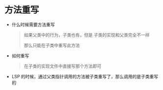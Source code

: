 # 方法重写

- 什么时候需要方法重写

  > 如果父类中的行为，子类也有，但是 子类的实现和父类完全不一样
  >
  > 那么只能在子类中重写此方法

- 如何重写

  > 在子类的实现文件中直接写那个方法即可

- LSP 的时候，通过父类指针调用的方法被子类重写了，那么调用的是子类重写的